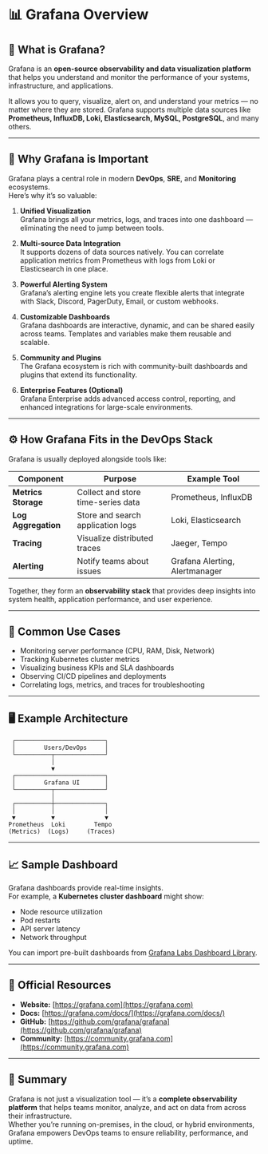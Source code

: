 # 📊 Grafana Overview

## 🧩 What is Grafana?

Grafana is an **open-source observability and data visualization platform** that helps you understand and monitor the performance of your systems, infrastructure, and applications.  

It allows you to query, visualize, alert on, and understand your metrics — no matter where they are stored. Grafana supports multiple data sources like **Prometheus, InfluxDB, Loki, Elasticsearch, MySQL, PostgreSQL**, and many others.

---

## 🚀 Why Grafana is Important

Grafana plays a central role in modern **DevOps**, **SRE**, and **Monitoring** ecosystems.  
Here’s why it’s so valuable:

1. **Unified Visualization**  
   Grafana brings all your metrics, logs, and traces into one dashboard — eliminating the need to jump between tools.

2. **Multi-source Data Integration**  
   It supports dozens of data sources natively. You can correlate application metrics from Prometheus with logs from Loki or Elasticsearch in one place.

3. **Powerful Alerting System**  
   Grafana’s alerting engine lets you create flexible alerts that integrate with Slack, Discord, PagerDuty, Email, or custom webhooks.

4. **Customizable Dashboards**  
   Grafana dashboards are interactive, dynamic, and can be shared easily across teams. Templates and variables make them reusable and scalable.

5. **Community and Plugins**  
   The Grafana ecosystem is rich with community-built dashboards and plugins that extend its functionality.

6. **Enterprise Features (Optional)**  
   Grafana Enterprise adds advanced access control, reporting, and enhanced integrations for large-scale environments.

---

## ⚙️ How Grafana Fits in the DevOps Stack

Grafana is usually deployed alongside tools like:

| Component | Purpose | Example Tool |
|------------|----------|--------------|
| **Metrics Storage** | Collect and store time-series data | Prometheus, InfluxDB |
| **Log Aggregation** | Store and search application logs | Loki, Elasticsearch |
| **Tracing** | Visualize distributed traces | Jaeger, Tempo |
| **Alerting** | Notify teams about issues | Grafana Alerting, Alertmanager |

Together, they form an **observability stack** that provides deep insights into system health, application performance, and user experience.

---

## 🧠 Common Use Cases

- Monitoring server performance (CPU, RAM, Disk, Network)
- Tracking Kubernetes cluster metrics
- Visualizing business KPIs and SLA dashboards
- Observing CI/CD pipelines and deployments
- Correlating logs, metrics, and traces for troubleshooting

---

## 🖥️ Example Architecture

```
 ┌─────────────────────────┐
 │        Users/DevOps     │
 └──────────┬──────────────┘
            │
            ▼
 ┌─────────────────────────┐
 │        Grafana UI       │
 └──────────┬──────────────┘
            │
 ┌──────────┼──────────────┐
 │          │              │
 ▼          ▼              ▼
Prometheus  Loki        Tempo
(Metrics)  (Logs)     (Traces)
```

---

## 📈 Sample Dashboard

Grafana dashboards provide real-time insights.  
For example, a **Kubernetes cluster dashboard** might show:
- Node resource utilization  
- Pod restarts  
- API server latency  
- Network throughput  

You can import pre-built dashboards from [Grafana Labs Dashboard Library](https://grafana.com/grafana/dashboards/).

---

## 🔗 Official Resources

- **Website:** [https://grafana.com](https://grafana.com)  
- **Docs:** [https://grafana.com/docs/](https://grafana.com/docs/)  
- **GitHub:** [https://github.com/grafana/grafana](https://github.com/grafana/grafana)  
- **Community:** [https://community.grafana.com](https://community.grafana.com)

---

## 🏁 Summary

Grafana is not just a visualization tool — it’s a **complete observability platform** that helps teams monitor, analyze, and act on data from across their infrastructure.  
Whether you’re running on-premises, in the cloud, or hybrid environments, Grafana empowers DevOps teams to ensure reliability, performance, and uptime.
